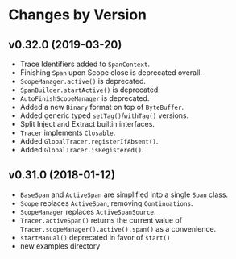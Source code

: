 # Changes by Version

## v0.32.0 (2019-03-20)

* Trace Identifiers added to `SpanContext`.
* Finishing `Span` upon Scope close is deprecated overall.
* `ScopeManager.active()` is deprecated.
* `SpanBuilder.startActive()` is deprecated.
* `AutoFinishScopeManager` is deprecated.
* Added a new `Binary` format on top of `ByteBuffer`.
* Added generic typed `setTag()`/`withTag()` versions.
* Split Inject and Extract builtin interfaces.
* `Tracer` implements `Closable`.
* Added `GlobalTracer.registerIfAbsent()`.
* Added `GlobalTracer.isRegistered()`.

## v0.31.0 (2018-01-12) 
* `BaseSpan` and `ActiveSpan` are simplified into a single `Span` class.
* `Scope` replaces `ActiveSpan`, removing `Continuations`.
* `ScopeManager` replaces `ActiveSpanSource`.
* `Tracer.activeSpan()` returns the current value of `Tracer.scopeManager().active().span()` as a convenience.
* `startManual()` deprecated in favor of `start()`
* new examples directory
